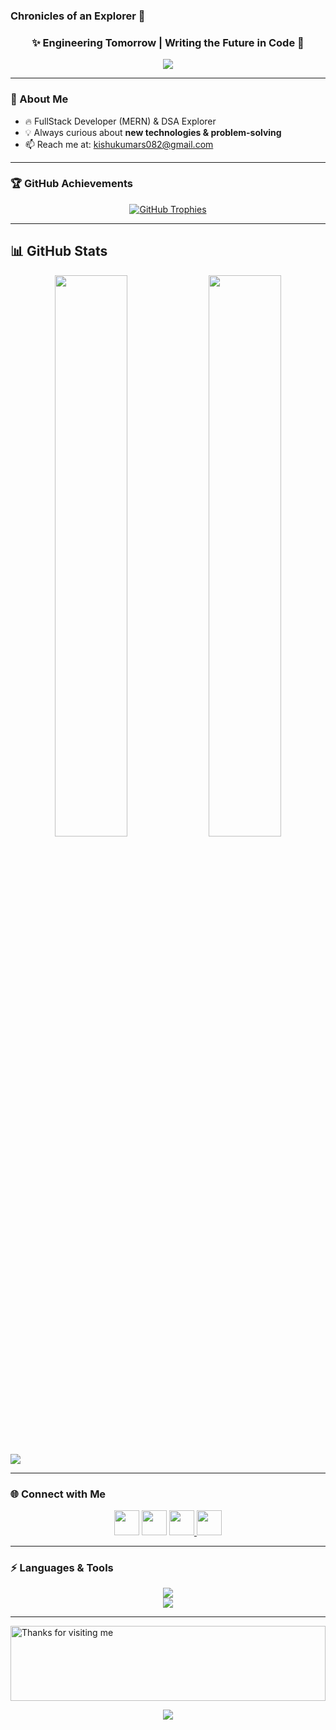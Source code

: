 ### Chronicles of an Explorer 🌌
<h3 align="center">✨ Engineering Tomorrow | Writing the Future in Code 🚀</h3>

<p align="center">
  <img src="https://readme-typing-svg.herokuapp.com/?lines=A%20Coder’s%20Odyssey%20🌍;Not%20a%20FrameWorker%20-%20A%20Software%20Engineer%20from%20India;Skilled%20in%20Js%20/%20Ts%20/%20Py;Typing%20Speed%20:%2050%20WPM%20⌨️;Always%20Exploring%20New%20Technologies%20🚀&center=true&width=850&height=50&pause=1200&color=00C2FF&vCenter=true&size=22&font=Fira%20Code">
</p> 

---

### 🌱 About Me  
- 🔥 FullStack Developer (MERN) & DSA Explorer  
- 💡 Always curious about **new technologies & problem-solving**  
- 📫 Reach me at: [kishukumars082@gmail.com](mailto:kishukumars082@gmail.com)

---

### 🏆 GitHub Achievements  
<p align="center">
  <a href="https://github.com/ryo-ma/github-profile-trophy">
    <img src="https://github-profile-trophy.vercel.app/?username=kishukumar07&theme=radical&margin-w=10&margin-h=10" alt="GitHub Trophies" />
  </a>
</p>

---

## 📊 GitHub Stats
<p align="center">
  <img width="48%" src="https://github-readme-stats.vercel.app/api/top-langs/?username=kishukumar07&layout=compact&theme=tokyonight" />
  <img width="48%" src="https://github-readme-streak-stats.herokuapp.com/?user=kishukumar07&theme=tokyonight" />
</p>

![](https://visitcount.itsvg.in/api?id=kishukumar07&label=Profile%20Views&color=12&icon=5&pretty=true&count=500)

---

### 🌐 Connect with Me  
<p align="center">
  <a href="https://twitter.com/kishukumar07" target="_blank"><img src="https://skillicons.dev/icons?i=twitter" height="40"/></a>
  <a href="https://linkedin.com/in/kishu-kumar-sahu" target="_blank"><img src="https://skillicons.dev/icons?i=linkedin" height="40"/></a>
  <a href="https://leetcode.com/kishu_kumar" target="_blank">
  <img src="https://img.shields.io/badge/LeetCode-FFA116?style=flat&logo=leetcode&logoColor=white" height="40"/>
</a>
  <a href="https://discord.gg/niket_sahu07_53604" target="_blank"><img src="https://skillicons.dev/icons?i=discord" height="40"/></a>
</p>

---

### ⚡ Languages & Tools  
<p align="center">
  <img src="https://skillicons.dev/icons?i=html,css,js,ts,react,nodejs,express,mongodb,mysql,nestjs" /><br/>
  <img src="https://skillicons.dev/icons?i=java,c,git,aws,tailwind,figma,postman,photoshop,jest,mocha" />
</p>

---

<img height="120" alt="Thanks for visiting me" width="100%" src="https://raw.githubusercontent.com/BrunnerLivio/brunnerlivio/master/images/marquee.svg" />
<p align="center">
  <img src="https://capsule-render.vercel.app/api?type=waving&color=gradient&height=60&section=footer&width=100"/>
</p>
